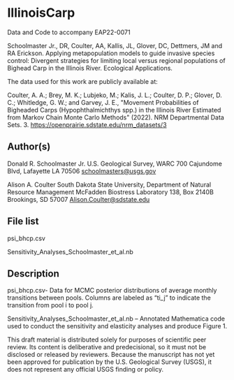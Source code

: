 # IllinoisCarp
Data and Code to accompany EAP22-0071

Schoolmaster Jr., DR, Coulter, AA, Kallis, JL, Glover, DC, Dettmers, JM and RA Erickson. Applying metapopulation models to guide invasive species control: Divergent strategies for limiting local versus regional populations of Bighead Carp in the Illinois River. Ecological Applications.

The data used for this work are publicly available at:

Coulter, A. A.; Brey, M. K.; Lubjeko, M.; Kalis, J. L.; Coulter, D. P.; Glover, D. C.; Whitledge, G. W.; and Garvey, J. E., "Movement Probabilities of Bigheaded Carps (Hypophthalmichthys spp.) in the Illinois River Estimated from Markov Chain Monte Carlo Methods" (2022). NRM Departmental Data Sets. 3. 
https://openprairie.sdstate.edu/nrm_datasets/3

## Author(s)

Donald R. Schoolmaster Jr.
U.S. Geological Survey, WARC
700 Cajundome Blvd, Lafayette LA 70506
schoolmasters@usgs.gov

Alison A. Coulter 
South Dakota State University, Department of Natural Resource Management
McFadden Biostress Laboratory 138, Box 2140B Brookings, SD 57007
Alison.Coulter@sdstate.edu


## File list

psi_bhcp.csv 

Sensitivity_Analyses_Schoolmaster_et_al.nb

## Description

psi_bhcp.csv- Data for MCMC posterior distributions of average monthly transitions between pools. Columns are labeled as “ti_j” to indicate the transition from pool i to pool j.

Sensitivity_Analyses_Schoolmaster_et_al.nb – Annotated Mathematica code used to conduct the sensitivity and elasticity analyses and produce Figure 1.


This draft material is distributed solely for purposes of scientific peer review. Its content is deliberative and predecisional, so it must not be disclosed or released by reviewers. Because the manuscript has not yet been approved for publication by the U.S. Geological Survey (USGS), it does not represent any official USGS finding or policy.


